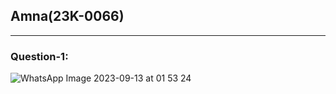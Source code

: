 ## Amna(23K-0066)
***
### Question-1:
![WhatsApp Image 2023-09-13 at 01 53 24](https://github.com/amnaa26/PfFall23/assets/142903458/623e64ce-5791-4d2d-9d44-82ccf400d5d7)

